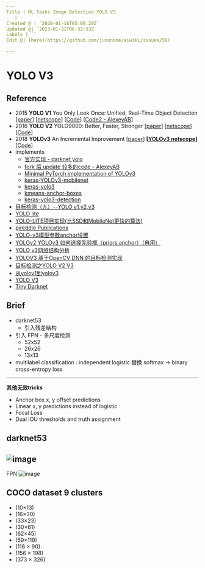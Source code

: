 ```yaml
---
Title | ML Tasks Image Detection YOLO V3
-- | --
Created @ | `2020-01-16T05:08:20Z`
Updated @| `2023-01-31T06:32:33Z`
Labels | ``
Edit @| [here](https://github.com/junxnone/aiwiki/issues/56)

---
```


# YOLO V3

## Reference
- 2015 **YOLO V1** You Only Look Once: Unified, Real-Time Object Detection [[paper](https://arxiv.org/pdf/1506.02640.pdf)] [[netscope](http://ethereon.github.io/netscope/#/gist/96209c6940e02b17c34009f6c3fee75e)] [[Code](https://pjreddie.com/darknet/yolo/)] [[Code2 - AlexeyAB](https://github.com/AlexeyAB/darknet)]
- 2016 **YOLO V2** YOLO9000: Better, Faster, Stronger [[paper](https://arxiv.org/pdf/1612.08242.pdf)] [[netscope](http://ethereon.github.io/netscope/#/gist/8826fef24ed0b5086affdb6e65db26b7)]  [[Code](https://pjreddie.com/darknet/yolo/)] 
- 2018 **YOLOv3**  An Incremental Improvement [[paper](https://pjreddie.com/media/files/papers/YOLOv3.pdf)] **[[YOLOv3 netscope](http://ethereon.github.io/netscope/#/gist/a9badc1fd4eefb7463c99e33d046af9e)]** [[Code](https://pjreddie.com/darknet/yolo/)] 
- implements
  - [官方实现 - darknet yolo](https://pjreddie.com/darknet/yolo/)
  - [fork 后 update 较多的code - AlexeyAB](https://github.com/AlexeyAB/darknet)
  - [Minimal PyTorch implementation of YOLOv3](https://github.com/eriklindernoren/PyTorch-YOLOv3)
  - [keras-YOLOv3-mobilenet](https://github.com/Adamdad/keras-YOLOv3-mobilenet)
  - [keras-yolo3](https://github.com/qqwweee/keras-yolo3)
  - [kmeans-anchor-boxes](https://github.com/lars76/kmeans-anchor-boxes) 
  - [keras-yolo3-detection](https://github.com/SpikeKing/keras-yolo3-detection)
- [目标检测（九）--YOLO v1,v2,v3](https://blog.csdn.net/App_12062011/article/details/77554288)
- [YOLO lite](https://reu2018dl.github.io/#myPage)
- [YOLO-LITE项目实现(比SSD和MobileNet更快的算法)](https://blog.csdn.net/ghw15221836342/article/details/84427923)
- [pjreddie Publications](https://pjreddie.com/publications/)
- [YOLO-v3模型参数anchor设置](https://blog.csdn.net/m_buddy/article/details/82926024)
- [YOLOv2 YOLOv3 如何选择先验框（priors anchor）（自用）](https://blog.csdn.net/Pattorio/article/details/80095511)
- [YOLO v3网络结构分析](https://blog.csdn.net/qq_37541097/article/details/81214953) 
- [YOLOV3 基于OpenCV DNN 的目标检测实现](https://www.aiuai.cn/aifarm962.html)
- [目标检测之YOLO V2 V3](http://www.cnblogs.com/wangguchangqing/p/10480995.html)
- [从yolov1到yolov3](https://shartoo.github.io/2019/03/12/yolo-v123/)
- [YOLO V3](https://pjreddie.com/darknet/yolo/)
- [Tiny Darknet](https://pjreddie.com/darknet/tiny-darknet/)

## Brief
- darknet53
  - 引入残差结构
- 引入 FPN - 多尺度检测
  - 52x52
  - 26x26
  - 13x13
- multilabel classification : independent logistic 替换 softmax -> binary cross-entropy loss

---
**其他无效tricks**
- Anchor box x, y offset predictions
- Linear x, y predictions instead of logistic
- Focal Loss
- Dual IOU thresholds and truth assignment

## darknet53

![image](https://user-images.githubusercontent.com/2216970/72497524-af2d7400-3867-11ea-8625-722e70108e24.png)
---
FPN
![image](https://user-images.githubusercontent.com/2216970/72499640-5f51ab80-386d-11ea-89e5-ad40923573d4.png)


## COCO dataset 9 clusters

- (10×13)
- (16×30)
- (33×23)
- (30×61)
- (62×45)
- (59×119)
- (116 × 90)
- (156 × 198)
- (373 × 326)
